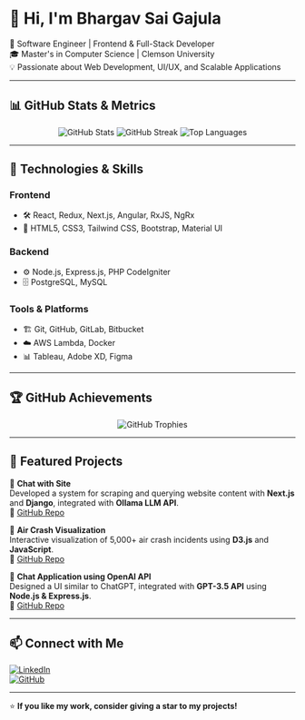 
# 👋 Hi, I'm Bhargav Sai Gajula  

🚀 Software Engineer | Frontend & Full-Stack Developer  
🎓 Master's in Computer Science | Clemson University  
💡 Passionate about Web Development, UI/UX, and Scalable Applications  

---

## 📊 GitHub Stats & Metrics  
<p align="center">
  <img src="https://github-readme-stats.vercel.app/api?username=bhargavsai554&show_icons=true&theme=radical" alt="GitHub Stats" />
  <img src="https://github-readme-streak-stats.herokuapp.com/?user=bhargavsai554&theme=radical" alt="GitHub Streak" />
  <img src="https://github-readme-stats.vercel.app/api/top-langs/?username=bhargavsai554&layout=compact&theme=radical" alt="Top Languages" />
</p>

---

## 🔧 Technologies & Skills  

### **Frontend**
- 🛠 React, Redux, Next.js, Angular, RxJS, NgRx  
- 🎨 HTML5, CSS3, Tailwind CSS, Bootstrap, Material UI  

### **Backend**
- ⚙️ Node.js, Express.js, PHP CodeIgniter  
- 🗄️ PostgreSQL, MySQL  

### **Tools & Platforms**
- 🏗 Git, GitHub, GitLab, Bitbucket  
- ☁️ AWS Lambda, Docker  
- 📊 Tableau, Adobe XD, Figma  

---

## 🏆 GitHub Achievements  
<p align="center">
  <img src="https://github-profile-trophy.vercel.app/?username=bhargavsai554&theme=onedark" alt="GitHub Trophies" />
</p>

---

## 🚀 Featured Projects  

🔹 **Chat with Site**  
Developed a system for scraping and querying website content with **Next.js** and **Django**, integrated with **Ollama LLM API**.  
🔗 [GitHub Repo](#)  

🔹 **Air Crash Visualization**  
Interactive visualization of 5,000+ air crash incidents using **D3.js** and **JavaScript**.  
🔗 [GitHub Repo](#)  

🔹 **Chat Application using OpenAI API**  
Designed a UI similar to ChatGPT, integrated with **GPT-3.5 API** using **Node.js & Express.js**.  
🔗 [GitHub Repo](#)  

---

## 📫 Connect with Me  
[![LinkedIn](https://img.shields.io/badge/LinkedIn-Connect-blue?style=for-the-badge&logo=linkedin)](https://linkedin.com/in/bhargavsai554)  
[![GitHub](https://img.shields.io/badge/GitHub-Follow-black?style=for-the-badge&logo=github)](https://github.com/bhargavsai554)  

---

⭐ **If you like my work, consider giving a star to my projects!**  
